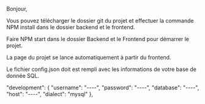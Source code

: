 Bonjour,

Vous pouvez télécharger le dossier git du projet et effectuer la commande NPM install dans le dossier backend et le frontend.

Faire NPM start dans le dossier Backend et le Frontend pour démarrer le projet.

La page du projet se lance automatiquement à partir du frontend.

Le fichier config.json doit est rempli avec les informations de votre base de donnée SQL.

  "development": {
    "username": "----",
    "password": "----",
    "database": "----",
    "host": "----",
    "dialect": "mysql"
  },